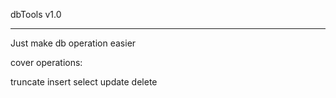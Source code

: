 
dbTools v1.0

_____________________________


Just make db operation easier 

cover operations:

truncate
insert
select
update
delete

